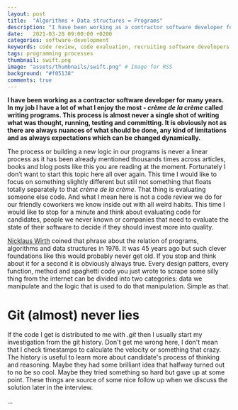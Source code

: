 ```yaml
---
layout: post
title:  "Algorithms + Data structures = Programs"
description: "I have been working as a contractor software developer for many years. In my job I have a lot of what I enjoy the most - crème de la crème called writing programs..."
date:   2021-03-28 09:00:00 +0200
categories: software-development
keywords: code review, code evaluation, recruiting software developers
tags: programming processes
thumbnail: swift.png
image: "assets/thumbnails/swift.png" # Image for RSS
background: "#f05138"
comments: true
---
```


**I have been working as a contractor software developer for many years. In my job I have a lot of what I enjoy the most - *crème de la crème* called writing programs. This process is almost never a single shot of writing what was thought, running, testing and committing. It is obviously not as there are always nuances of what should be done, any kind of limitations and as always expectations which can be changed dynamically.**

The process or building a new logic in our programs is never a linear process as it has been already mentioned thousands times across articles, books and blog posts like this you are reading at the moment. Fortunately I don’t want to start this topic here all over again. This time I would like to focus on something slightly different but still not something that floats totally separately to that *crème de la crème*. That thing is evaluating someone else code. And what I mean here is not a code review we do for our friendly coworkers we know inside out with all weird habits. This time I would like to stop for a minute and think about evaluating code for candidates, people we never known or companies that need to evaluate the state of their software to decide if they should invest more into quality.

[Nicklaus Wirth](https://en.wikipedia.org/wiki/Niklaus_Wirth) coined that phrase about the relation of programs, algorithms and data structures in 1976. It was 45 years ago but such clever foundations like this would probably never get old. If you stop and think about it for a second it is obviously always true. Every design patters, every function, method and spaghetti code you just wrote to scrape some silly thing from the internet can be divided into two categories: data we manipulate and the logic that is used to do that manipulation. Simple as that.

# Git (almost) never lies

If the code I get is distributed to me with _.git_ then I usually start my investigation from the git history. Don't get me wrong here, I don't mean that I check timestamps to calculate the velocity or something that crazy. The history is useful to learn more about candidate's process of thinking and reasoning. Maybe they had some brilliant idea that halfway turned out to no be so cool. Maybe they tried something so hard but gave up at some point. These things are source of some nice follow up when we discuss the solution later in the interview. 

...



<!-- 
- check git history 
- shared state/singleton why they are not good why they can be helpful (date formatter at Comarch) show how we can test shared state/singletons and what can’t be tested
- Global state
- Threads, queues
- Duplicated code
- Unused code
- Consistent naming (if he’s been working for a long time and built it info his muscles or not)
- Used data structures and algorithms (reinvenions, quality etc)
- Mobile specific: resources management, UI, SDKs etc
 -->
